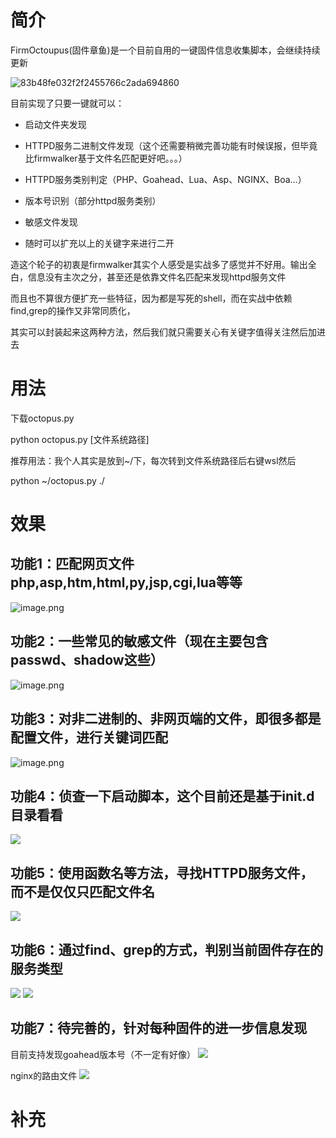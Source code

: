 # 简介
FirmOctoupus(固件章鱼)是一个目前自用的一键固件信息收集脚本，会继续持续更新

![83b48fe032f2f2455766c2ada694860](https://balloonblogsrcs.oss-cn-shanghai.aliyuncs.com/83b48fe032f2f2455766c2ada694860.jpg)

目前实现了只要一键就可以：

+ 启动文件夹发现

+ HTTPD服务二进制文件发现（这个还需要稍微完善功能有时候误报，但毕竟比firmwalker基于文件名匹配更好吧。。。）

+ HTTPD服务类别判定（PHP、Goahead、Lua、Asp、NGINX、Boa...）

+ 版本号识别（部分httpd服务类别）

+ 敏感文件发现

+ 随时可以扩充以上的关键字来进行二开

造这个轮子的初衷是firmwalker其实个人感受是实战多了感觉并不好用。输出全白，信息没有主次之分，甚至还是依靠文件名匹配来发现httpd服务文件

而且也不算很方便扩充一些特征，因为都是写死的shell，而在实战中依赖find,grep的操作又非常同质化，

其实可以封装起来这两种方法，然后我们就只需要关心有关键字值得关注然后加进去

# 用法

下载octopus.py

python octopus.py [文件系统路径]

推荐用法：我个人其实是放到~/下，每次转到文件系统路径后右键wsl然后

python ~/octopus.py ./

# 效果

## 功能1：匹配网页文件php,asp,htm,html,py,jsp,cgi,lua等等
![image.png](https://balloonblogsrcs.oss-cn-shanghai.aliyuncs.com/20250723123504.png)

## 功能2：一些常见的敏感文件（现在主要包含passwd、shadow这些）

![image.png](https://balloonblogsrcs.oss-cn-shanghai.aliyuncs.com/20250723123613.png)

## 功能3：对非二进制的、非网页端的文件，即很多都是配置文件，进行关键词匹配

![image.png](https://balloonblogsrcs.oss-cn-shanghai.aliyuncs.com/20250723123652.png)

## 功能4：侦查一下启动脚本，这个目前还是基于init.d目录看看

![](https://balloonblogsrcs.oss-cn-shanghai.aliyuncs.com/20250723124009.png)

## 功能5：使用函数名等方法，寻找HTTPD服务文件，而不是仅仅只匹配文件名

![](https://balloonblogsrcs.oss-cn-shanghai.aliyuncs.com/20250723124105.png)

## 功能6：通过find、grep的方式，判别当前固件存在的服务类型
![](https://balloonblogsrcs.oss-cn-shanghai.aliyuncs.com/20250723124313.png)
![](https://balloonblogsrcs.oss-cn-shanghai.aliyuncs.com/20250723124240.png)



## 功能7：待完善的，针对每种固件的进一步信息发现
目前支持发现goahead版本号（不一定有好像）
![](https://balloonblogsrcs.oss-cn-shanghai.aliyuncs.com/20250723124557.png)

nginx的路由文件
![](https://balloonblogsrcs.oss-cn-shanghai.aliyuncs.com/20250723125907.png)
# 补充
